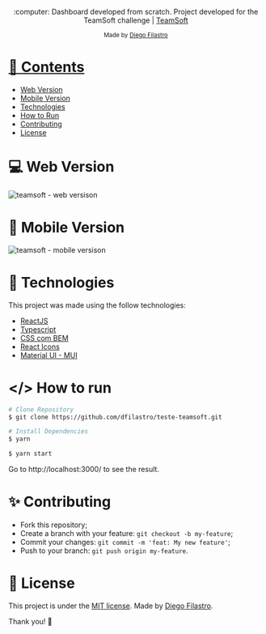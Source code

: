 <p align="center">
   :computer: Dashboard developed from scratch. Project developed for the TeamSoft challenge | <a href="https://teamsoft.com.br/">TeamSoft</a>
</p>
<div align="center">
  <sub> Made by
    <a href="https://github.com/dfilastro">Diego Filastro
  </sub>
</div>

# 📌 Contents
- [Web Version](#computer-web-version)
- [Mobile Version](#-mobile-version)
- [Technologies](#rocket-technologies)
- [How to Run](#-how-to-run)
- [Contributing](#sparkles-contributing)
- [License](#page_facing_up-license)

# :computer: Web Version
![teamsoft - web versison](https://user-images.githubusercontent.com/90292951/181283243-fb8fc209-c146-4d36-9723-b339d1dd04c2.gif)

# 🥹 Mobile Version
![teamsoft - mobile versison](https://user-images.githubusercontent.com/90292951/181283436-d3e5f8c3-d899-45ba-8a3a-f36094d53188.gif)

# :rocket: Technologies

This project was made using the follow technologies:

- [ReactJS](https://reactjs.org/)
- [Typescript](https://www.typescriptlang.org/)
- [CSS com BEM](http://getbem.com/)
- [React Icons](https://react-icons.github.io/react-icons/)
- [Material UI - MUI](https://mui.com/pt/)

# </> How to run

```bash
# Clone Repository
$ git clone https://github.com/dfilastro/teste-teamsoft.git
```

```bash
# Install Dependencies
$ yarn
```

```bash
$ yarn start
```

Go to http://localhost:3000/ to see the result.

# :sparkles: Contributing

- Fork this repository;
- Create a branch with your feature: `git checkout -b my-feature`;
- Commit your changes: `git commit -m 'feat: My new feature'`;
- Push to your branch: `git push origin my-feature`.

# :page_facing_up: License

This project is under the [MIT license](./LICENSE).
Made by [Diego Filastro](https://www.linkedin.com/in/dfilastro/).

Thank you! 🌠
